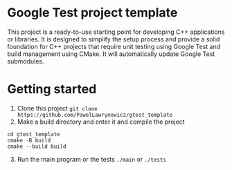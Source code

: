 # Google Test project template

This project is a ready-to-use starting point for developing C++ applications or libraries. It is designed to simplify the setup process and provide a solid foundation for C++ projects that require unit testing using Google Test and build management using CMake. It will automatically update Google Test submodules.

# Getting started

1. Clone this project
   ```git clone https://github.com/PawelLawrynowicz/gtest_template```
2. Make a build directory and enter it and compile the project
```
cd gtest_template
cmake -B build
cmake --build build
```
3. Run the main program or the tests
```./main``` or ```./tests```
